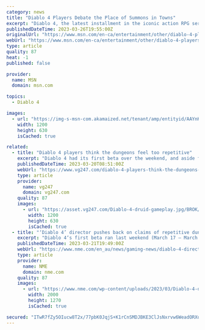 ```yaml
---
category: news
title: "Diablo 4 Players Debate the Place of Summons in Towns"
excerpt: "Diablo 4, the latest installment in the iconic action RPG series, has been captivating players with its thrilling gameplay, immersive world, and legendary loot. However, a rising debate among the ..."
publishedDateTime: 2023-03-26T19:55:00Z
originalUrl: "https://www.msn.com/en-ca/entertainment/other/diablo-4-players-debate-the-place-of-summons-in-towns/ar-AA195Hjq"
webUrl: "https://www.msn.com/en-ca/entertainment/other/diablo-4-players-debate-the-place-of-summons-in-towns/ar-AA195Hjq"
type: article
quality: 87
heat: -1
published: false

provider:
  name: MSN
  domain: msn.com

topics:
  - Diablo 4

images:
  - url: "https://img-s-msn-com.akamaized.net/tenant/amp/entityid/AAYnKHr.img?h=630&w=1200&m=6&q=60&o=t&l=f&f=jpg"
    width: 1200
    height: 630
    isCached: true

related:
  - title: "Diablo 4 players think the dungeons feel too repetitive"
    excerpt: "Diablo 4 had its first beta over the weekend, and aside from some server issues, it seems like players aren't feeling too confident about the procedural maps."
    publishedDateTime: 2023-03-20T08:51:00Z
    webUrl: "https://www.vg247.com/diablo-4-players-think-the-dungeons-feel-too-repetitive"
    type: article
    provider:
      name: vg247
      domain: vg247.com
    quality: 87
    images:
      - url: "https://asset.vg247.com/Diablo-4-druid-gameplay.jpg/BROK/thumbnail/1200x630/Diablo-4-druid-gameplay.jpg"
        width: 1200
        height: 630
        isCached: true
  - title: "‘Diablo 4’ director pushes back on claims of repetitive dungeons"
    excerpt: "Diablo 4‘s first beta ran last weekend (March 17 – March 20), giving players their first chance to play Blizzard Entertainment’s upcoming action role-playing game. While reception to the game was ..."
    publishedDateTime: 2023-03-21T19:49:00Z
    webUrl: "https://www.nme.com/en_au/news/gaming-news/diablo-4-director-pushes-back-on-claims-of-repetitive-dungeons-3418005"
    type: article
    provider:
      name: NME
      domain: nme.com
    quality: 87
    images:
      - url: "https://www.nme.com/wp-content/uploads/2023/03/Diablo-4-dungeons.jpg"
        width: 2000
        height: 1270
        isCached: true

secured: "ITwR7fZy5OIucw8T2x/77pbK0JqjS+K1rCnSMDJBKE3ClJsNxrvw6WeadORXuc8I8QXBnuQXg8uBb7k7xgETgZ1JqJfIOaEiMcYe54mBWNkGDCLFr80GblKLM1/bfd4uCnLA+TksOoswk6k3WtzhfNKK1ihLYqcGV/+91GqJpYS6T5wata7cJq1UznclYuqfwoT0FO6T80wMwHUmalVrmoFsuSU6AvlMyb7mf5ljVXouvTLDcUUSeU2gL+cODBepKG9wWJ67hI6o4ZC/bBnm8W9TrnnqMgqUO7dPGk/pRP7HbYZkGVtKDqfsAPvyaaaQBTEYA/4Da7LFiQdJR1aFwHycnp/0p4Cr0FLd6mF6t+U=;pFAdXue5T9AGlAywwVMvBA=="
---
```



